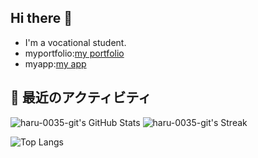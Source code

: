 ## Hi there 👋
- I'm a vocational student.
- myportfolio:[my portfolio](https://haru-0035-git.github.io/my-page/)
- myapp:[my app](https://word-trainer-seven.vercel.app/)

## 🚀 最近のアクティビティ
![haru-0035-git's GitHub Stats](https://github-readme-stats/api?username=haru-0035-git&show_icons=true)
![haru-0035-git's Streak](https://github-readme-streak-stats.herokuapp.com/?user=haru-0035-git)

![Top Langs](https://github-readme-stats/api/top-langs/?username=haru-0035-git&layout=compact)

